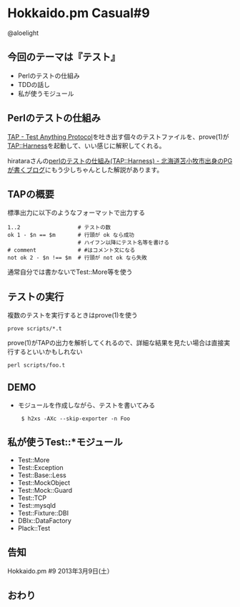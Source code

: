 Hokkaido.pm Casual#9
====================

@aloelight

今回のテーマは『テスト』
-----------------------

 * Perlのテストの仕組み
 * TDDの話し
 * 私が使うモジュール

Perlのテストの仕組み
--------------------

[TAP - Test Anything Protocol](http://en.wikipedia.org/wiki/Test_Anything_Protocol)を吐き出す個々のテストファイルを、prove(1)が[TAP::Harness](https://metacpan.org/module/TAP::Harness)を起動して、いい感じに解釈してくれる。

hirataraさんの[perlのテストの仕組み(TAP::Harness) - 北海道苫小牧市出身のPGが書くブログ](http://d.hatena.ne.jp/hiratara/20090320/1237542892)にもう少しちゃんとした解説があります。

TAPの概要
---------

標準出力に以下のようなフォーマットで出力する

    1..2                  # テストの数
    ok 1 - $n == $m       # 行頭が ok なら成功
                          # ハイフン以降にテスト名等を書ける
    # comment             # #はコメント文になる
    not ok 2 - $n !== $m  # 行頭が not ok なら失敗

通常自分では書かないでTest::More等を使う


テストの実行
------------

複数のテストを実行するときはprove(1)を使う

    prove scripts/*.t

prove(1)がTAPの出力を解析してくれるので、詳細な結果を見たい場合は直接実行するといいかもしれない

    perl scripts/foo.t

DEMO
----

 - モジュールを作成しながら、テストを書いてみる

        $ h2xs -AXc --skip-exporter -n Foo


私が使うTest::\*モジュール
--------------------------

 * Test::More
 * Test::Exception
 * Test::Base::Less
 * Test::MockObject
 * Test::Mock::Guard
 * Test::TCP
 * Test::mysqld
 * Test::Fixture::DBI
 * DBIx::DataFactory
 * Plack::Test

告知
----

Hokkaido.pm #9 2013年3月9日(土）

おわり
------

